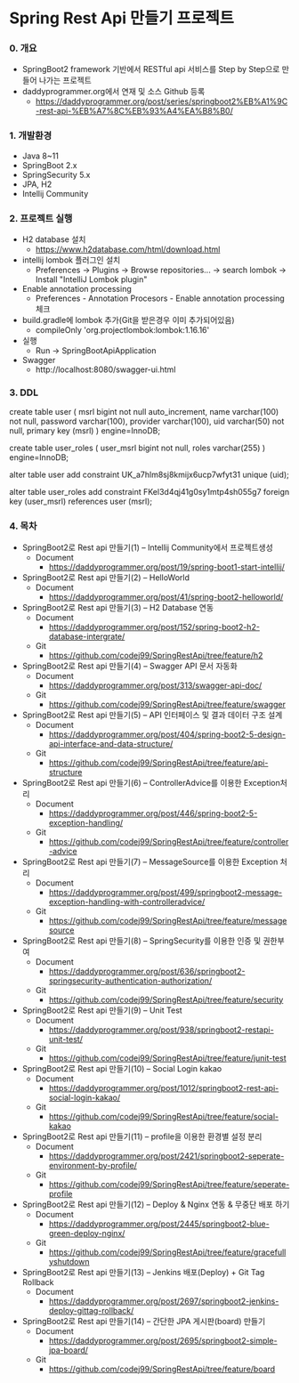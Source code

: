 # Spring Rest Api 만들기 프로젝트

### 0. 개요
- SpringBoot2 framework 기반에서 RESTful api 서비스를 Step by Step으로 만들어 나가는 프로젝트
- daddyprogrammer.org에서 연재 및 소스 Github 등록
    - https://daddyprogrammer.org/post/series/springboot2%EB%A1%9C-rest-api-%EB%A7%8C%EB%93%A4%EA%B8%B0/

### 1. 개발환경
- Java 8~11
- SpringBoot 2.x
- SpringSecurity 5.x
- JPA, H2
- Intellij Community

### 2. 프로젝트 실행
- H2 database 설치
    - https://www.h2database.com/html/download.html
- intellij lombok 플러그인 설치
    - Preferences -> Plugins -> Browse repositories... -> search lombok -> Install "IntelliJ Lombok plugin"
- Enable annotation processing
    - Preferences - Annotation Procesors - Enable annotation processing 체크
- build.gradle에 lombok 추가(Git을 받은경우 이미 추가되어있음)
    - compileOnly 'org.projectlombok:lombok:1.16.16'
- 실행
    - Run -> SpringBootApiApplication
- Swagger
    - http://localhost:8080/swagger-ui.html
    
### 3. DDL
create table user (
       msrl bigint not null auto_increment,
        name varchar(100) not null,
        password varchar(100),
        provider varchar(100),
        uid varchar(50) not null,
        primary key (msrl)
    ) engine=InnoDB;
    
create table user_roles (
       user_msrl bigint not null,
        roles varchar(255)
    ) engine=InnoDB;
    
    
alter table user 
add constraint UK_a7hlm8sj8kmijx6ucp7wfyt31 unique (uid);

alter table user_roles 
       add constraint FKel3d4qj41g0sy1mtp4sh055g7 
       foreign key (user_msrl) 
       references user (msrl);
       
### 4. 목차
- SpringBoot2로 Rest api 만들기(1) – Intellij Community에서 프로젝트생성
    - Document
        - https://daddyprogrammer.org/post/19/spring-boot1-start-intellij/
- SpringBoot2로 Rest api 만들기(2) – HelloWorld
    - Document
        - https://daddyprogrammer.org/post/41/spring-boot2-helloworld/
- SpringBoot2로 Rest api 만들기(3) – H2 Database 연동
    - Document
        - https://daddyprogrammer.org/post/152/spring-boot2-h2-database-intergrate/
    - Git
        - https://github.com/codej99/SpringRestApi/tree/feature/h2
- SpringBoot2로 Rest api 만들기(4) – Swagger API 문서 자동화
    - Document
        - https://daddyprogrammer.org/post/313/swagger-api-doc/
    - Git
        - https://github.com/codej99/SpringRestApi/tree/feature/swagger
- SpringBoot2로 Rest api 만들기(5) – API 인터페이스 및 결과 데이터 구조 설계
    - Document
        - https://daddyprogrammer.org/post/404/spring-boot2-5-design-api-interface-and-data-structure/
    - Git
        - https://github.com/codej99/SpringRestApi/tree/feature/api-structure
- SpringBoot2로 Rest api 만들기(6) – ControllerAdvice를 이용한 Exception처리
    - Document 
        - https://daddyprogrammer.org/post/446/spring-boot2-5-exception-handling/
    - Git
        - https://github.com/codej99/SpringRestApi/tree/feature/controller-advice
- SpringBoot2로 Rest api 만들기(7) – MessageSource를 이용한 Exception 처리
    - Document
        - https://daddyprogrammer.org/post/499/springboot2-message-exception-handling-with-controlleradvice/
    - Git
        - https://github.com/codej99/SpringRestApi/tree/feature/messagesource
- SpringBoot2로 Rest api 만들기(8) – SpringSecurity를 이용한 인증 및 권한부여
    - Document
        - https://daddyprogrammer.org/post/636/springboot2-springsecurity-authentication-authorization/
    - Git
        - https://github.com/codej99/SpringRestApi/tree/feature/security
- SpringBoot2로 Rest api 만들기(9) – Unit Test
    - Document
        - https://daddyprogrammer.org/post/938/springboot2-restapi-unit-test/
    - Git
        - https://github.com/codej99/SpringRestApi/tree/feature/junit-test
- SpringBoot2로 Rest api 만들기(10) – Social Login kakao
    - Document
        - https://daddyprogrammer.org/post/1012/springboot2-rest-api-social-login-kakao/
    - Git
        - https://github.com/codej99/SpringRestApi/tree/feature/social-kakao
- SpringBoot2로 Rest api 만들기(11) – profile을 이용한 환경별 설정 분리
    - Document
        - https://daddyprogrammer.org/post/2421/springboot2-seperate-environment-by-profile/
    - Git
        - https://github.com/codej99/SpringRestApi/tree/feature/seperate-profile
 - SpringBoot2로 Rest api 만들기(12) – Deploy & Nginx 연동 & 무중단 배포 하기
    - Document
        - https://daddyprogrammer.org/post/2445/springboot2-blue-green-deploy-nginx/
    - Git
        - https://github.com/codej99/SpringRestApi/tree/feature/gracefullyshutdown
  - SpringBoot2로 Rest api 만들기(13) – Jenkins 배포(Deploy) + Git Tag Rollback
    - Document
        - https://daddyprogrammer.org/post/2697/springboot2-jenkins-deploy-gittag-rollback/
  - SpringBoot2로 Rest api 만들기(14) – 간단한 JPA 게시판(board) 만들기
    - Document
        - https://daddyprogrammer.org/post/2695/springboot2-simple-jpa-board/
    - Git
        - https://github.com/codej99/SpringRestApi/tree/feature/board
